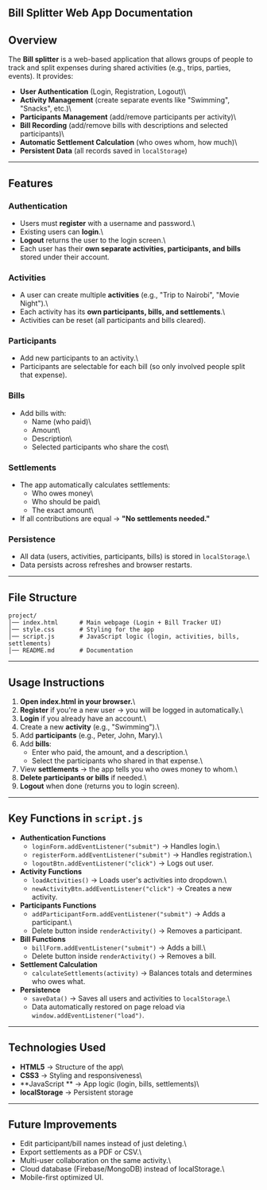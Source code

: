 ## Bill Splitter Web App Documentation

## Overview

The **Bill  splitter** is a web-based application that allows groups of
people to track and split expenses during shared activities (e.g.,
trips, parties, events). It provides:

-   **User Authentication** (Login, Registration, Logout)\
-   **Activity Management** (create separate events like "Swimming",
    "Snacks", etc.)\
-   **Participants Management** (add/remove participants per activity)\
-   **Bill Recording** (add/remove bills with descriptions and selected
    participants)\
-   **Automatic Settlement Calculation** (who owes whom, how much)\
-   **Persistent Data** (all records saved in `localStorage`)

------------------------------------------------------------------------

##  Features

###  Authentication

-   Users must **register** with a username and password.\
-   Existing users can **login**.\
-   **Logout** returns the user to the login screen.\
-   Each user has their **own separate activities, participants, and
    bills** stored under their account.

###  Activities

-   A user can create multiple **activities** (e.g., "Trip to Nairobi",
    "Movie Night").\
-   Each activity has its **own participants, bills, and settlements**.\
-   Activities can be reset (all participants and bills cleared).

###  Participants

-   Add new participants to an activity.\
-   Participants are selectable for each bill (so only involved people
    split that expense).

### Bills

-   Add bills with:
    -   Name (who paid)\
    -   Amount\
    -   Description\
    -   Selected participants who share the cost\

### Settlements

-   The app automatically calculates settlements:
    -   Who owes money\
    -   Who should be paid\
    -   The exact amount\
-   If all contributions are equal → **"No settlements needed."**

### Persistence

-   All data (users, activities, participants, bills) is stored in
    `localStorage`.\
-   Data persists across refreshes and browser restarts.

------------------------------------------------------------------------

##  File Structure

    project/
    │── index.html      # Main webpage (Login + Bill Tracker UI)
    │── style.css       # Styling for the app
    │── script.js       # JavaScript logic (login, activities, bills, settlements)
    │── README.md       # Documentation

------------------------------------------------------------------------

##  Usage Instructions

1.  **Open index.html in your browser.**\
2.  **Register** if you're a new user → you will be logged in
    automatically.\
3.  **Login** if you already have an account.\
4.  Create a new **activity** (e.g., "Swimming").\
5.  Add **participants** (e.g., Peter, John, Mary).\
6.  Add **bills**:
    -   Enter who paid, the amount, and a description.\
    -   Select the participants who shared in that expense.\
7.  View **settlements** → the app tells you who owes money to whom.\
8.  **Delete participants or bills** if needed.\
9.  **Logout** when done (returns you to login screen).

------------------------------------------------------------------------

##  Key Functions in `script.js`

-   **Authentication Functions**
    -   `loginForm.addEventListener("submit")` → Handles login.\
    -   `registerForm.addEventListener("submit")` → Handles
        registration.\
    -   `logoutBtn.addEventListener("click")` → Logs out user.
-   **Activity Functions**
    -   `loadActivities()` → Loads user's activities into dropdown.\
    -   `newActivityBtn.addEventListener("click")` → Creates a new
        activity.
-   **Participants Functions**
    -   `addParticipantForm.addEventListener("submit")` → Adds a
        participant.\
    -   Delete button inside `renderActivity()` → Removes a participant.
-   **Bill Functions**
    -   `billForm.addEventListener("submit")` → Adds a bill.\
    -   Delete button inside `renderActivity()` → Removes a bill.
-   **Settlement Calculation**
    -   `calculateSettlements(activity)` → Balances totals and
        determines who owes what.
-   **Persistence**
    -   `saveData()` → Saves all users and activities to
        `localStorage`.\
    -   Data automatically restored on page reload via
        `window.addEventListener("load")`.

------------------------------------------------------------------------

## Technologies Used

-   **HTML5** → Structure of the app\
-   **CSS3** → Styling and responsiveness\
-   **JavaScript ** → App logic (login, bills, settlements)\
-   **localStorage** → Persistent storage

------------------------------------------------------------------------

## Future Improvements

-   Edit participant/bill names instead of just deleting.\
-   Export settlements as a PDF or CSV.\
-   Multi-user collaboration on the same activity.\
-   Cloud database (Firebase/MongoDB) instead of localStorage.\
-   Mobile-first optimized UI.